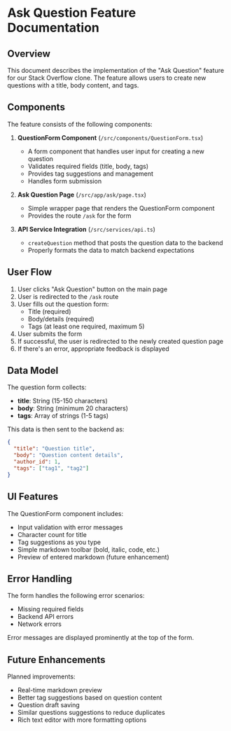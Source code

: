 # Ask Question Feature Documentation

## Overview

This document describes the implementation of the "Ask Question" feature for our Stack Overflow clone. The feature allows users to create new questions with a title, body content, and tags.

## Components

The feature consists of the following components:

1. **QuestionForm Component** (`/src/components/QuestionForm.tsx`)
   - A form component that handles user input for creating a new question
   - Validates required fields (title, body, tags)
   - Provides tag suggestions and management
   - Handles form submission

2. **Ask Question Page** (`/src/app/ask/page.tsx`)
   - Simple wrapper page that renders the QuestionForm component
   - Provides the route `/ask` for the form

3. **API Service Integration** (`/src/services/api.ts`)
   - `createQuestion` method that posts the question data to the backend
   - Properly formats the data to match backend expectations

## User Flow

1. User clicks "Ask Question" button on the main page
2. User is redirected to the `/ask` route
3. User fills out the question form:
   - Title (required)
   - Body/details (required)
   - Tags (at least one required, maximum 5)
4. User submits the form
5. If successful, the user is redirected to the newly created question page
6. If there's an error, appropriate feedback is displayed

## Data Model

The question form collects:
- **title**: String (15-150 characters)
- **body**: String (minimum 20 characters)
- **tags**: Array of strings (1-5 tags)

This data is then sent to the backend as:
```json
{
  "title": "Question title",
  "body": "Question content details",
  "author_id": 1,
  "tags": ["tag1", "tag2"]
}
```

## UI Features

The QuestionForm component includes:
- Input validation with error messages
- Character count for title
- Tag suggestions as you type
- Simple markdown toolbar (bold, italic, code, etc.)
- Preview of entered markdown (future enhancement)

## Error Handling

The form handles the following error scenarios:
- Missing required fields
- Backend API errors
- Network errors

Error messages are displayed prominently at the top of the form.

## Future Enhancements

Planned improvements:
- Real-time markdown preview
- Better tag suggestions based on question content
- Question draft saving
- Similar questions suggestions to reduce duplicates
- Rich text editor with more formatting options

